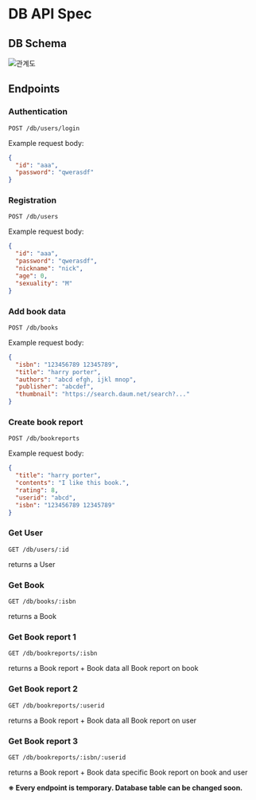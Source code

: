 # DB API Spec

## DB Schema

![관계도](https://user-images.githubusercontent.com/83688807/169657734-aadd6926-88fc-4d2c-aef4-d9b25fd24c1a.png)

## Endpoints

### Authentication

`POST /db/users/login`

Example request body:
```JSON
{
  "id": "aaa",
  "password": "qwerasdf"
}
```

### Registration

`POST /db/users`

Example request body:
```JSON
{
  "id": "aaa",
  "password": "qwerasdf",
  "nickname": "nick",
  "age": 0,
  "sexuality": "M"
}
```

### Add book data

`POST /db/books`

Example request body:
```JSON
{
  "isbn": "123456789 12345789",
  "title": "harry porter",
  "authors": "abcd efgh, ijkl mnop",
  "publisher": "abcdef",
  "thumbnail": "https://search.daum.net/search?..."
}
```

### Create book report

`POST /db/bookreports`

Example request body:
```JSON
{
  "title": "harry porter",
  "contents": "I like this book.",
  "rating": 8,
  "userid": "abcd",
  "isbn": "123456789 12345789"
}
```

### Get User

`GET /db/users/:id`

returns a User

### Get Book

`GET /db/books/:isbn`

returns a Book

### Get Book report 1

`GET /db/bookreports/:isbn`

returns a Book report + Book data
all Book report on book

### Get Book report 2

`GET /db/bookreports/:userid`

returns a Book report + Book data
all Book report on user

### Get Book report 3

`GET /db/bookreports/:isbn/:userid`

returns a Book report + Book data
specific Book report on book and user

**※ Every endpoint is temporary. Database table can be changed soon.**
